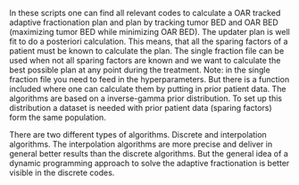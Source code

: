 In these scripts one can find all relevant codes to calculate a OAR tracked adaptive fractionation plan and plan by tracking tumor BED and OAR BED (maximizing tumor BED while minimizing OAR BED). 
The updater plan is well fit to do a posteriori calculation. This means, that all the sparing factors of a patient must be known to calculate the plan. 
The single fraction file can be used when not all sparing factors are known and we want to calculate the best possible plan at any point during the treatment. Note: in the single fraction file you need to feed in the hyperparameters. But there is a function included where one can calculate them by putting in prior patient data.
The algorithms are based on a inverse-gamma prior distribution. To set up this distribution a dataset is needed with prior patient data (sparing factors) form the same population. 

There are two different types of algorithms. Discrete and interpolation algorithms. The interpolation algorithms are more precise and deliver in general better results than the discrete algorithms. But the general idea of a dynamic programming approach to solve the adaptive fractionation is better visible in the discrete codes.
